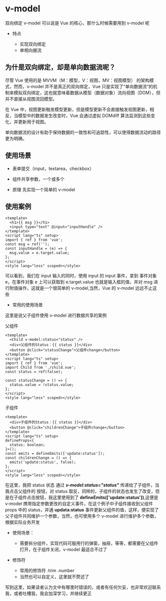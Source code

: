 # v-model

双向绑定 v-model 可以说是 Vue 的核心，那什么时候需要用到 v-model 呢

- 特点

  - 实现双向绑定
  - 单相向据流

## 为什是双向绑定，却是单向数据流呢？

尽管 Vue 使用的是 MVVM（M：模型，V：视图，MV：视图模型） 的架构模式，然而，v-model 并不是真正的双向绑定，Vue 只是实现了“单向数据流”的机制来模拟双向绑定，这也就意味着数据从模型（数据对象）流向视图（DOM），但并不直接从视图流回模型。

在 Vue 中，视图更新触发模型更新，但是模型更新不会直接触发视图更新，相反，当模型中的数据发生改变时，Vue 会通过虚拟 DOMdiff 算法监测到这些变化，并更新用于视图。

单向数据流的设计有助于保持数据的一致性和可追踪性，可以使得数据流动的路径更为明确。

## 使用场景

- 表单提交（input，textarea，checkbox）
- 组件共享参数，一个或多个

- 原理
  先实现一个简单的 v-model

## 使用案例

```vue
<template>
  <h1>{{ msg }}</h1>
  <input type="text" @input="inputHandle" />
</template>
<script lang="ts" setup>
import { ref } from 'vue';
const msg = ref('');
const inputHandle = (e) => {
  msg.value = e.target.value;
};
</script>
<style lang="less" scoped></style>
```

可以看到，我们在 input 输入的同时，使用 input 的 input 事件，拿到 事件对象 e，在事件对象 e 上可以获取到 e.target.value 也就是输入框的值，并对 msg 进行附值操作，这就是一个很简单的 v-model,当然，Vue 的 v-model 远远不止这些

- 常用的使用场景

这里是说父子组件使用 v-model 进行数据共享的案例

父组件

```vue{2}
<template>
  <Child v-model:status="status" />
  <div>父组件的Status：{{ status }}</div>
  <button @click="statusChange">父组件change</button>
</template>
<script lang="ts" setup>
import { ref } from 'vue';
import Child from './child.vue';
const status = ref(false);

const statusChange = () => {
  status.value = !status.value;
};
</script>
<style lang="less" scoped></style>
```

子组件

```vue{9,11}
<template>
  <div>子组件的Status：{{ status }}</div>
  <button @click="childrenChange">子组件change</button>
</template>
<script lang="ts" setup>
defineProps<{
  status: boolean;
}>();
const emits = defineEmits(['update:status']);
const childrenChange = () => {
  emits('update:status', false);
};
</script>
<style lang="less" scoped></style>
```

在这里，我把 status 状态 通过 **_v-model:status="status"_** 传递给了子组件，当我点击父组件的 按钮，对 status 取反，同样的，子组件的状态也发生了改变，但是在子组件点击按钮，我这里使用到了 **defineEmits(['update:status'])**,这便是 v-model 携带指定参数更改的自定义事件，在这个例子中子组件接收到父组件 props 中的 status，并通 **updata:status** 事件更新父组件的值，这样，便实现了父子组件共同维护一个参数，当然，也可使用多个 v-model 进行维护多个参数，根据实际业务开发

- 使用场景：

  - 需要拆分组件，实现代码可服用行的弹窗，抽屉，等等，都需要在父组件打开，在子组件关闭，v-model 最适合不过了

- 修饰符
  - 常用的修饰符 .trim .number
  - 当然也可以自定义，这里就不赘述了

写到这里，如果读者认为文中有哪里时错误的，或者有任何欠妥，也非常欢迎联系我，或者吐槽我，我会加深学习，并继续更正
